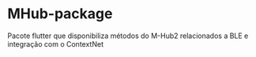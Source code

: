 # MHub-package
Pacote flutter que disponibiliza métodos do M-Hub2 relacionados a BLE e integração com o ContextNet
